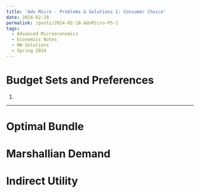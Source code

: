 ```yaml
---
title: 'Adv Micro - Problems & Solutions 1: Consumer Choice'
date: 2024-02-18
permalink: /posts/2024-02-18-AdvMicro-PS-1
tags:
  - Advanced Microeconomics
  - Economics Notes
  - HW Solutions
  - Spring 2024
---
```


Budget Sets and Preferences
======

1.
------

Optimal Bundle
======

Marshallian Demand
======

Indirect Utility
======
